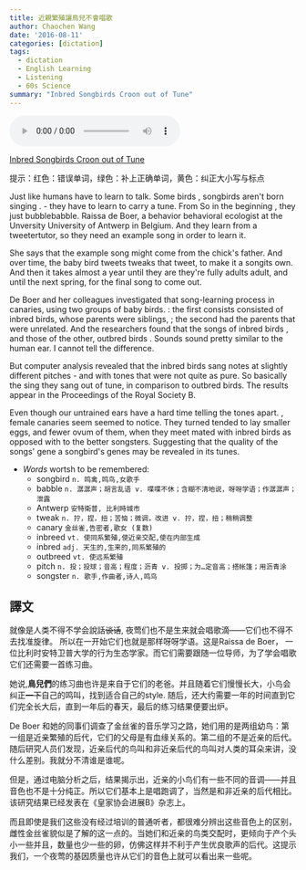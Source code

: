 ```yaml
---
title: 近親繁殖讓鳥兒不會唱歌
author: Chaochen Wang
date: '2016-08-11'
categories: [dictation]
tags:
  - dictation
  - English Learning
  - Listening
  - 60s Science
summary: "Inbred Songbirds Croon out of Tune"
---
```


<audio src="/mp3/160726InbredSongbirds.mp3" controls="controls">
Your browser does not support the audio element.
你的瀏覽器不支持音頻播放。請使用chrome科學上網。
</audio>


[Inbred Songbirds Croon out of Tune](http://www.scientificamerican.com/podcast/episode/inbred-songbirds-croon-out-of-tune/)


提示：<span class="diff_off">红色</span>：错误单词，<span class="diff_add">绿色</span>：补上正确单词，<span class="diff_alert">黄色</span>：纠正大小写与标点</div>
<p class="linetext">Just like humans have to learn to talk<span class="diff_alert">.</span> <span class="diff_off">Some</span> <span class="diff_off">birds</span> <span class="diff_alert">,</span> <span class="diff_add">songbirds</span> aren't born singing <span class="diff_alert">.</span> <span class="diff_add">-</span> <span class="diff_alert" title="They ">they </span>have to learn to carry a tune. <span class="diff_off">From</span> <span class="diff_add">So</span> <span class="diff_add">in</span> the beginning <span class="diff_alert">,</span> they just <span class="diff_off">bubble</span><span class="diff_add">babble</span>. Raissa de Boer, a <span class="diff_off">behavior</span> <span class="diff_add">behavioral</span> ecologist at the <span class="diff_off">Unversity</span> <span class="diff_add">University</span> of Antwerp in Belgium. And they learn from a <span class="diff_off">tweeter</span><span class="diff_add">tutor</span>, so they need an example song in order to learn it. </p><p class="linetext">She says that <span class="diff_off">the</span> example song might come from the chick's father. And over time<span class="diff_alert">,</span> the baby bird <span class="diff_off">tweets</span> <span class="diff_add">tweaks</span> that tweet<span class="diff_alert">,</span> to make it <span class="diff_off">a</span> <span class="diff_off">song</span><span class="diff_add">its</span> <span class="diff_add">own</span>. And then it takes almost a year until <span class="diff_off">they</span> <span class="diff_off">are</span> <span class="diff_add">they're</span> fully <span class="diff_off">adults</span> <span class="diff_add">adult</span><span class="diff_alert">,</span> and until the next spring<span class="diff_alert">,</span> for the final song to come out. </p><p class="linetext">De Boer and her colleagues investigated that <span class="diff_alert" title="song learning" >song-learning</span>  process in canaries<span class="diff_alert">,</span> using two groups of baby birds<span class="diff_alert">.</span> <span class="diff_add">:</span> <span class="diff_alert" title="The ">the </span>first <span class="diff_off">consists</span> <span class="diff_add">consisted</span> of inbred birds<span class="diff_alert">,</span> whose parents were siblings<span class="diff_alert">,</span> <span class="diff_add">;</span> the second had <span class="diff_off">the</span> parents that were unrelated. And the researchers found that the songs of inbred birds <span class="diff_alert">,</span> and those of the <span class="diff_add">other</span><span class="diff_alert">,</span> outbred birds <span class="diff_alert">.</span> <span class="diff_off">Sounds</span> <span class="diff_add">sound</span> pretty similar to the human ear. I cannot tell the difference. </p><p class="linetext">But computer analysis revealed that the inbred birds sang notes <span class="diff_add">at</span> slightly different pitches <span class="diff_add">-</span> and with tones that were not quite as pure. So basically <span class="diff_off">the</span> <span class="diff_off">sing</span> <span class="diff_add">they</span> <span class="diff_add">sang</span> out of tune<span class="diff_alert">,</span> in comparison to outbred birds. The results appear in the Proceedings of the Royal Society B. </p><p class="linetext">Even though our untrained ears have a hard time telling the tones apart<span class="diff_alert">.</span> <span class="diff_alert">,</span> <span class="diff_alert" title="Female ">female </span>canaries <span class="diff_off">seem</span> <span class="diff_add">seemed</span> to notice. They <span class="diff_off">turned</span> <span class="diff_add">tended</span> to lay smaller eggs<span class="diff_alert">,</span> and fewer <span class="diff_off">ovum</span> <span class="diff_add">of</span> <span class="diff_add">them</span><span class="diff_alert">,</span> when they <span class="diff_off">meet</span> <span class="diff_add">mated</span> with inbred birds as opposed <span class="diff_off">with</span> <span class="diff_add">to</span> the better songsters. Suggesting that <span class="diff_add">the</span> quality of <span class="diff_off">the</span> <span class="diff_off">songs</span><span class="diff_off">'</span> <span class="diff_off">gene</span> <span class="diff_add">a</span> <span class="diff_add">songbird's</span> <span class="diff_add">genes</span> may be revealed in its tunes.




* *Words* wortsh to be remembered:
    * songbird `n. 鸣禽,鸣鸟,女歌手`
    * babble `n. 潺潺声；胡言乱语 v. 喋喋不休；含糊不清地说，呀呀学语；作潺潺声；泄露`
    * Antwerp `安特衛普, 比利時城市`
    * tweak `n. 拧，捏，扭；苦恼；微调，改进 v. 拧，捏，扭；稍稍调整`
    * canary `金丝雀,告密者,歌女 (复数)`
    * inbreed `vt. 使同系繁殖,使近亲交配,使在内部生成`
    * inbred `adj. 天生的,生来的,同系繁殖的`
    * outbreed `vt. 使远系繁殖`
    * pitch `n. 投；投球；音高；程度；沥青 v. 投掷；为…定音高；搭帐篷；用沥青涂`
    * songster `n. 歌手,作曲者,诗人,鸣鸟`


## 譯文

就像是人类不得不学会說話~~谈话~~, 夜莺们也不是生来就会唱歌滴——它们也不得不去找准旋律。 所以在一开始它们也就是那样呀呀学语。这是Raissa de Boer， 一位比利时安特卫普大学的行为生态学家。而它们需要跟随一位导师，为了学会唱歌它们还需要一首练习曲。

她说,**鳥兒們**的练习曲也许是来自于它们的老爸。并且随着它们慢慢长大，小鸟会纠正~~一下~~自己的鸣叫，找到适合自己的style. 随后，还大约需要一年的时间直到它们完全长大后，直到一年后的春天，最后的练习结果便要出炉。

De Boer 和她的同事们调查了金丝雀的音乐学习之路，她们用的是两组幼鸟：第一组是近亲繁殖的后代，它们的父母是有血缘关系的。第二组的不是近亲的后代。随后研究人员们发现，近亲后代的鸟叫和非近亲后代的鸟叫对人类的耳朵来讲，没什么差别。我就分不清谁是谁呢。

但是，通过电脑分析之后，结果揭示出，近亲的小鸟们有一些不同的音调——并且音色也不是十分纯正。所以它们基本上是唱跑调了，当然是和非近亲的后代相比。 该研究结果已经发表在《皇家协会进展B》杂志上。

而且即使是我们这些没有经过培训的普通听者，都很难分辨出这些音色上的区别，雌性金丝雀貌似是了解的这一点的。当她们和近亲的鸟类交配时，更倾向于产个头小一些并且，数量也少一些的卵，仿佛这样并不利于产生优良歌声的后代。这提示我们，一个夜莺的基因质量也许从它们的音色上就可以看出来一些呢。
